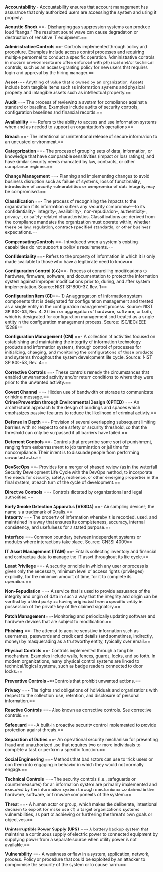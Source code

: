 **Accountability** - Accountability ensures that account management has assurance that only authorized users are accessing the system and using it properly.
 
**Acoustic Shock** ==- Discharging gas suppression systems can produce loud “bangs.” The resultant sound wave can cause degradation or destruction of sensitive IT equipment.==
 
**Administrative Controls** ==- Controls implemented through policy and procedure. Examples include access control processes and requiring multiple personnel to conduct a specific operation. Administrative controls in modern environments are often enforced with physical and/or technical controls, such as an access-granting policy for new users that requires login and approval by the hiring manager.==
 
**Asset**==- Anything of value that is owned by an organization. Assets include both tangible items such as information systems and physical property and intangible assets such as intellectual property.==
 
**Audit** ==- The process of reviewing a system for compliance against a standard or baseline. Examples include audits of security controls, configuration baselines and financial records.==
 
**Availability** ==- Refers to the ability to access and use information systems when and as needed to support an organization’s operations.==
 
**Breach** ==- The intentional or unintentional release of secure information to an untrusted environment.==
 
**Categorization** ==- The process of grouping sets of data, information, or knowledge that have comparable sensitivities (impact or loss ratings), and have similar security needs mandated by law, contracts, or other compliance regimes.==
 
**Change Management** ==- Planning and implementing changes to avoid business disruption such as failure of systems, loss of functionality, introduction of security vulnerabilities or compromise of data integrity may be compromised.==
 
**Classification** ==- The process of recognizing the impacts to the organization if its information suffers any security compromise—to its confidentiality-, integrity-, availability-, non-repudiation-, authenticity-, privacy-, or safety-related characteristics. Classifications are derived from the compliance mandates the organization must operate within, whether these be law, regulation, contract-specified standards, or other business expectations.==
 
**Compensating Controls** ==- Introduced when a system's existing capabilities do not support a policy's requirements.==
 
**Confidentiality** ==- Refers to the property of information in which it is only made available to those who have a legitimate need to know.==
 
**Configuration Control (CC)**==- Process of controlling modifications to hardware, firmware, software, and documentation to protect the information system against improper modifications prior to, during, and after system implementation. Source: NIST SP 800-37, Rev. 1==
 
**Configuration Item (CI)**==- 1) An aggregation of information system components that is designated for configuration management and treated as a single entity in the configuration management process. Source: NIST SP 800-53, Rev. 4. 2) Item or aggregation of hardware, software, or both, which is designated for configuration management and treated as a single entity in the configuration management process. Source: ISO/IEC/IEEE 15288==
 
**Configuration Management (CM)** ==- A collection of activities focused on establishing and maintaining the integrity of information technology products and information systems, through control of processes for initializing, changing, and monitoring the configurations of those products and systems throughout the system development life cycle. Source: NIST SP 800-53, Rev. 4==
 
**Corrective Controls** ==- These controls remedy the circumstances that enabled unwarranted activity and/or return conditions to where they were prior to the unwanted activity.==
 
**Covert Channel** ==- Hidden use of bandwidth or storage to communicate or hide a message.==  
**Crime Prevention through Environmental Design (CPTED)** ==- An architectural approach to the design of buildings and spaces which emphasizes passive features to reduce the likelihood of criminal activity.==
 
**Defense in Depth** ==- Provision of several overlapping subsequent limiting barriers with no respect to one safety or security threshold, so that the threshold can only be surpassed if all barriers have failed.==
 
**Deterrent Controls** ==- Controls that prescribe some sort of punishment, ranging from embarrassment to job termination or jail time for noncompliance. Their intent is to dissuade people from performing unwanted acts.==
 
**DevSecOps** ==- Provides for a merger of phased review (as in the waterfall Security Development Life Cycle with the DevOps method, to incorporate the needs for security, safety, resilience, or other emerging properties in the final system, at each turn of the cycle of development.==
 
**Directive Controls** ==- Controls dictated by organizational and legal authorities.==
 
**Early Smoke Detection Apparatus (VESDA)** ==- Air sampling devices; the name is a trademark of Xtralis.==  
**Integrity** ==- The property of information whereby it is recorded, used, and maintained in a way that ensures its completeness, accuracy, internal consistency, and usefulness for a stated purpose.==
 
**Interface** ==- Common boundary between independent systems or modules where interactions take place. Source: CNSSI 4009==
 
**IT Asset Management (ITAM)** ==- Entails collecting inventory and financial and contractual data to manage the IT asset throughout its life cycle.==
 
**Least Privilege** ==- A security principle in which any user or process is given only the necessary, minimum level of access rights (privileges) explicitly, for the minimum amount of time, for it to complete its operation.==
 
**Non-Repudiation** ==- A service that is used to provide assurance of the integrity and origin of data in such a way that the integrity and origin can be verified by a third party as having originated from a specific entity in possession of the private key of the claimed signatory.==
 
**Patch Management**==- Monitoring and periodically updating software and hardware devices that are subject to modification.==
 
**Phishing** ==- The attempt to acquire sensitive information such as usernames, passwords and credit card details (and sometimes, indirectly, money) by masquerading as a trustworthy entity, typically over email.==
 
**Physical Controls** ==- Controls implemented through a tangible mechanism. Examples include walls, fences, guards, locks, and so forth. In modern organizations, many physical control systems are linked to technical/logical systems, such as badge readers connected to door locks.==
 
**Preventive Controls -**==Controls that prohibit unwanted actions.==
 
**Privacy** ==- The rights and obligations of individuals and organizations with respect to the collection, use, retention, and disclosure of personal information.==
 
**Reactive Controls** ==- Also known as corrective controls. See corrective controls.==
 
**Safeguard** ==- A built-in proactive security control implemented to provide protection against threats.==
 
**Separation of Duties** ==- An operational security mechanism for preventing fraud and unauthorized use that requires two or more individuals to complete a task or perform a specific function.==
 
**Social Engineering** ==- Methods that bad actors can use to trick users or con them into engaging in behavior in which they would not normally engage.==
 
**Technical Controls** ==- The security controls (i.e., safeguards or countermeasures) for an information system are primarily implemented and executed by the information system through mechanisms contained in the hardware, software, or firmware components of the system.==
 
**Threat** ==- A human actor or group, which makes the deliberate, intentional decision to exploit (or make use of) a target organization’s systems vulnerabilities, as part of achieving or furthering the threat’s own goals or objectives.==
 
**Uninterruptible Power Supply (UPS)** ==- A battery backup system that maintains a continuous supply of electric power to connected equipment by supplying power from a separate source when utility power is not available.==
 
**Vulnerability** ==- A weakness or flaw in a system, application, network, process. Policy or procedure that could be exploited by an attacker to compromise the security of the system or to cause harm.==